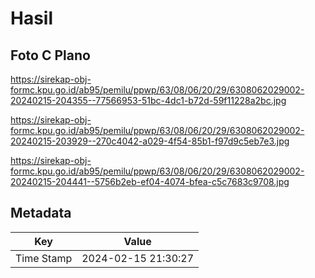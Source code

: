 # Hasil

## Foto C Plano

https://sirekap-obj-formc.kpu.go.id/ab95/pemilu/ppwp/63/08/06/20/29/6308062029002-20240215-204355--77566953-51bc-4dc1-b72d-59f11228a2bc.jpg

https://sirekap-obj-formc.kpu.go.id/ab95/pemilu/ppwp/63/08/06/20/29/6308062029002-20240215-203929--270c4042-a029-4f54-85b1-f97d9c5eb7e3.jpg

https://sirekap-obj-formc.kpu.go.id/ab95/pemilu/ppwp/63/08/06/20/29/6308062029002-20240215-204441--5756b2eb-ef04-4074-bfea-c5c7683c9708.jpg


## Metadata

| Key        | Value               |
| ---------- | ------------------- |
| Time Stamp | 2024-02-15 21:30:27 |



